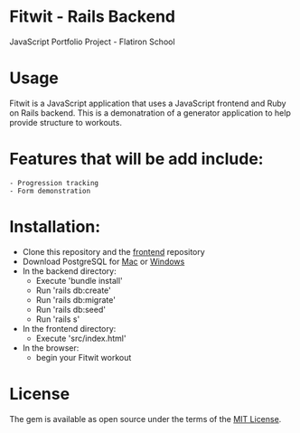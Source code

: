 # Fitwit - Rails Backend
JavaScript Portfolio Project - Flatiron School

# Usage
Fitwit is a JavaScript application that uses a JavaScript frontend and Ruby on Rails backend. This is a demonatration of a generator application to help provide structure to workouts.

# Features that will be add include:
    - Progression tracking
    - Form demonstration

# Installation:
  * Clone this repository and the [frontend](https://github.com/josephdanielperez/fitwit-frontend) repository
  * Download PostgreSQL for [Mac](https://postgresapp.com/downloads.html) or [Windows](https://www.postgresql.org/download/)
  * In the backend directory:
    * Execute 'bundle install'
    * Run 'rails db:create'
    * Run 'rails db:migrate'
    * Run 'rails db:seed'
    * Run 'rails s'
  * In the frontend directory:
    * Execute 'src/index.html'
  * In the browser:
    * begin your Fitwit workout

# License
  The gem is available as open source under the terms of the [MIT License](https://opensource.org/licenses/MIT).